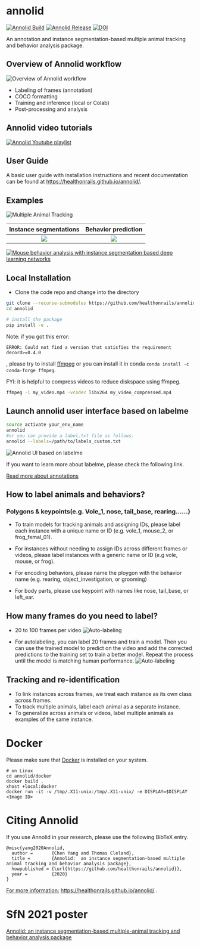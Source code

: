 # annolid

[![Annolid Build](https://github.com/healthonrails/annolid/workflows/Annolid%20CI/badge.svg)](https://github.com/healthonrails/annolid/actions)
[![Annolid Release](https://github.com/healthonrails/annolid/workflows/Upload%20Python%20Package/badge.svg)](https://github.com/healthonrails/annolid/actions)
[![DOI](https://zenodo.org/badge/290017987.svg)](https://zenodo.org/badge/latestdoi/290017987)


An annotation and instance segmentation-based multiple animal tracking and behavior analysis package.

## Overview of Annolid workflow

![Overview of Annolid workflow](docs/imgs/annolid_workflow.png)

* Labeling of frames (annotation)
* COCO formatting
* Training and inference (local or Colab)
* Post-processing and analysis

## Annolid video tutorials

[![Annolid Youtube playlist](https://i9.ytimg.com/vi/pb8X4bqLRZ0/mq2.jpg?sqp=CKzjp4sG&rs=AOn4CLDiKkwHnt7dBr1GBVrNZJQXd0wbJw)](https://www.youtube.com/embed/videoseries?list=PLYp4D9Y-8_dRXPOtfGu48W5ENtfKn-Owc "Annolid Youtube playlist")

## User Guide

A basic user guide with installation instructions and recent documentation can be found at [](https://healthonrails.github.io/annolid/) https://healthonrails.github.io/annolid/.

## Examples
![Multiple Animal Tracking](docs/imgs/mutiple_animal_tracking.png)

Instance segmentations             |  Behavior prediction
:-------------------------:|:-------------------------:
![](docs/imgs/example_segmentation.png) | ![](docs/imgs/example_vis.png)

[![Mouse behavior analysis with instance segmentation based deep learning networks](http://img.youtube.com/vi/op3A4_LuVj8/0.jpg)](http://www.youtube.com/watch?v=op3A4_LuVj8 "Mouse behavior analysis with instance segmentation based deep learning networks")

## Local Installation

* Clone the code repo and change into the directory
```bash
git clone --recurse-submodules https://github.com/healthonrails/annolid.git
cd annolid

# install the package
pip install -e .
```
Note: if you got this error:
```
ERROR: Could not find a version that satisfies the requirement decord>=0.4.0
```
, please try to install [ffmpeg](https://ffmpeg.org/) or you can install it in conda `conda install -c conda-forge ffmpeg`.

FYI: it is helpful to compress videos to reduce diskspace using ffmpeg. 
```bash
ffmpeg -i my_video.mp4 -vcodec libx264 my_video_compressed.mp4
```

## Launch annolid user interface based on labelme
```bash
source activate your_env_name
annolid
#or you can provide a label.txt file as follows.
annolid --labels=/path/to/labels_custom.txt

```
![Annolid UI based on labelme](docs/imgs/annolid_ui.png)

If you want to learn more about labelme, please check the following link.

[Read more about annotations](annolid/annotation/labelme.md)


## How to label animals and behaviors?
### Polygons & keypoints(e.g. Vole_1, nose, tail_base, rearing…...)

* To train models for tracking animals and assigning IDs, please
label each instance with a unique name or ID (e.g. vole_1, mouse_2, or frog_femal_01).

* For instances without needing to assign IDs across different frames or videos, please label instances with a generic name or ID (e.g vole, mouse, or frog).

* For encoding behaviors, please name the ploygon with the behavior name (e.g. rearing, object_investigation, or grooming)

* For body parts, please use keypoint with names like nose, tail_base, or left_ear.

## How many frames do you need to label?

* 20 to 100 frames per video
![Auto-labeling](docs/imgs/AP_across_labeled_frames.png)

* For autolabeling, you can label 20 frames and train a model. Then you can use the trained model to predict on the video and add the corrected predictions to the training set to train a better model. Repeat the process until the model is matching human performance.
  ![Auto-labeling](docs/imgs/human_in_the_loop.png)


## Tracking and re-identification

* To link instances across frames, we treat each instance as its own class across frames.
* To track multiple animals, label each animal as a separate instance.
* To generalize across animals or videos, label multiple animals as examples of the same instance.  

# Docker 

Please make sure that [Docker](https://www.docker.com/) is installed on your system. 
```
# on Linux
cd annolid/docker
docker build . 
xhost +local:docker 
docker run -it -v /tmp/.X11-unix:/tmp/.X11-unix/ -e DISPLAY=$DISPLAY  <Image ID>

```

# Citing Annolid
If you use Annolid in your research, please use the following BibTeX entry.
```
@misc{yang2020Annolid,
  author =       {Chen Yang and Thomas Cleland},
  title =        {Annolid:  an instance segmentation-based multiple animal tracking and behavior analysis package},
  howpublished = {\url{https://github.com/healthonrails/annolid}},
  year =         {2020}
}
```
[For more information:](https://healthonrails.github.io/annolid/) https://healthonrails.github.io/annolid/
.

# SfN 2021 poster
[Annolid: an instance segmentation-based multiple-animal tracking 
and behavior analysis package
](https://youtu.be/tVIE6vG9Gao)
